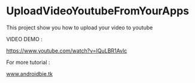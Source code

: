 # UploadVideoYoutubeFromYourApps
This project show you how to upload your video to youtube

VIDEO DEMO :

https://www.youtube.com/watch?v=IQuLBR1Avlc

For more tutorial :

www.androidbie.tk
